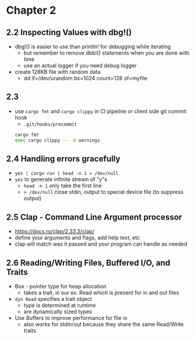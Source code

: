 # Chapter 2
## 2.2 Inspecting Values with dbg!()
* dbg!() is easier to use than println! for debugging while iterating
    * but remember to remove dbb!() statements when you are done with time
    * use an actual logger if you need debug logger
* create 128KB file with random data
    * dd if=/dev/urandom bs=1024 count=128 of=myfile

## 2.3
* use `cargo fmt` and `cargo clippy` in CI pipeline or client side git commit hook
    * `.git/hooks/precommit`
    ```sh
    cargo fmt
    exec cargo clippy -- -D warnings
    ```

## 2.4 Handling errors gracefully
* `yes | cargo run | head -n 1 > /dev/null`
* `yes` to generate infinite stream of "y"s
    * `head -n 1` only take the first line
    * `> /dev/null` close stdin, output to special device file (to suppress output) 

## 2.5 Clap - Command Line Argument processor
* https://docs.rs/clap/2.33.3/clap/
* define your arguments and flags, add help text, etc
* clap will match was it passed and your program can handle as needed

## 2.6 Reading/Writing Files, Buffered I/O, and Traits
* Box - pointer type for heap allocation
    * takes a trait, in our ex. Read which is present for in and out files
* `dyn Read` specifies a trait object
    * type is determined at runtime
    * are dynamically sized types
* Use Buffers to improve performance for file io
    * also works for stdin/out because they share the same Read/Write traits